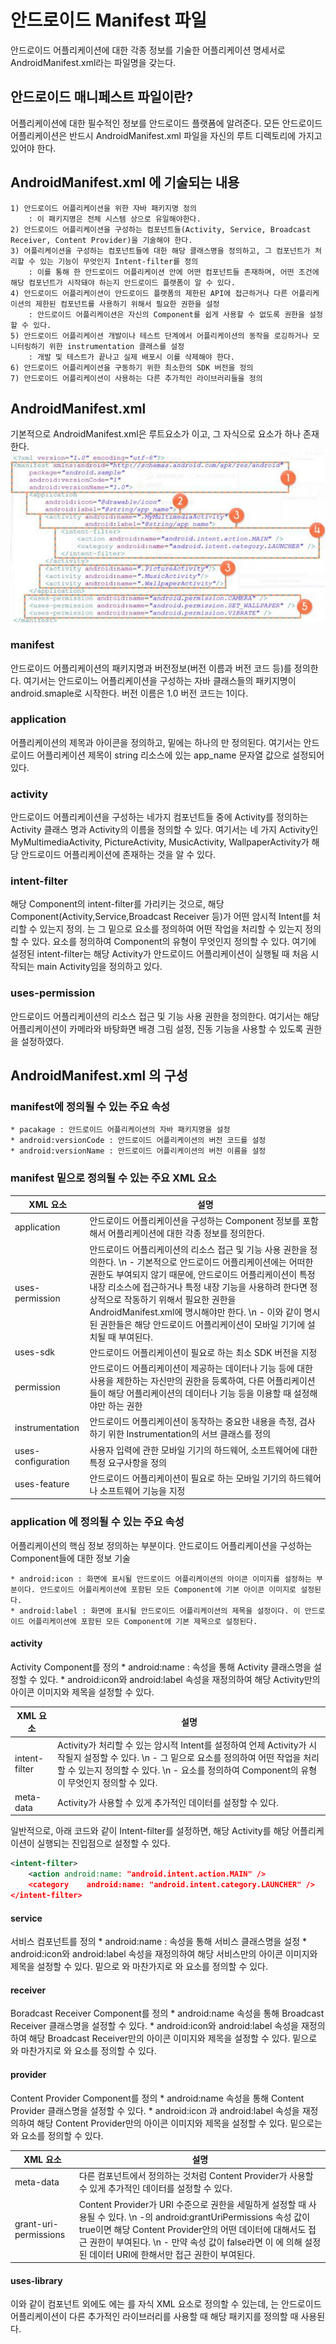 # 안드로이드 Manifest 파일
안드로이드 어플리케이션에 대한 각종 정보를 기술한 어플리케이션 명세서로 AndroidManifest.xml라는 파일명을 갖는다.

## 안드로이드 매니페스트 파일이란?
어플리케이션에 대한 필수적인 정보를 안드로이드 플랫폼에 알려준다. 모든 안드로이드 어플리케이션은 반드시 AndroidManifest.xml 파일을 자신의 루트 디렉토리에 가지고 있어야 한다.

## AndroidManifest.xml 에 기술되는 내용
    1) 안드로이드 어플리케이션을 위한 자바 패키지명 정의
        : 이 패키지명은 전체 시스템 상으로 유일해야한다.
    2) 안드로이드 어플리케이션을 구성하는 컴포넌트들(Activity, Service, Broadcast Receiver, Content Provider)을 기술해야 한다.
    3) 어플리케이션을 구성하는 컴포넌트들에 대한 해당 클래스명을 정의하고, 그 컴포넌트가 처리할 수 있는 기능이 무엇인지 Intent-filter를 정의
        : 이를 통해 한 안드로이드 어플리케이션 안에 어떤 컴포넌트들 존재하며, 어떤 조건에 해당 컴포넌트가 시작돼야 하는지 안드로이드 플랫폼이 알 수 있다.
    4) 안드로이드 어플리케이션이 안드로이드 플랫폼의 제한된 API에 접근하거나 다른 어플리케이션의 제한된 컴포넌트를 사용하기 위해서 필요한 권한을 설정
        : 안드로이드 어플리케이션은 자신의 Component를 쉽게 사용할 수 없도록 권한을 설정할 수 있다.
    5) 안드로이드 어플리케이션 개발이나 테스트 단계에서 어플리케이션의 동작을 로깅하거나 모니터링하기 위한 instrumentation 클래스를 설정
        : 개발 및 테스트가 끝나고 실제 배포시 이를 삭제해야 한다.
    6) 안드로이드 어플리케이션을 구동하기 위한 최소한의 SDK 버전을 정의
    7) 안드로이드 어플리케이션이 사용하는 다른 추가적인 라이브러리들을 정의

## AndroidManifest.xml
기본적으로 AndroidManifest.xml은 루트요소가 <manifest>이고, 그 자식으로 <application> 요소가 하나 존재한다.
![AndroidManifest](../images/android_manifest.jpg)

### manifest
안드로이드 어플리케이션의 패키지명과 버전정보(버전 이름과 버전 코드 등)를 정의한다. 여기서는 안드로이느 어플리케이션을 구성하는 자바 클래스들의 패키지명이 android.smaple로 시작한다. 
버전 이름은 1.0 버전 코드는 1이다.

### application
어플리케이션의 제목과 아이콘을 정의하고, <manifest> 밑에는 하나의 <application>만 정의된다. 여기서는 안드로이드 어플리케이션 제목이 string 리소스에 있는 app_name 문자열 값으로 설정되어있다.

### activity
안드로이드 어플리케이션을 구성하는 네가지 컴포넌트들 중에 Activity를 정의하는 Activity 클래스 명과 Activity의 이름을 정의할 수 있다. 여기서는 네 가지 Activity인 MyMultimediaActivity, PictureActivity, MusicActivity, WallpaperActivity가 해당 안드로이드 어플리케이션에 존재하는 것을 알 수 있다.

### intent-filter
해당 Component의 intent-filter를 가리키는 것으로, 해당 Component(Activity,Service,Broadcast Receiver 등)가 어떤 암시적 Intent를 처리할 수 있는지 정의. 
<intent-filter>는 그 밑으로 <action> 요소를 정의하여 어떤 작업을 처리할 수 있는지 정의할 수 있다. 
<category> 요소를 정의하여 Component의 유형이 무엇인지 정의할 수 있다.
여기에 설정된 intent-filter는 해당 Activity가 안드로이드 어플리케이션이 실행될 때 처음 시작되는 main Activity임을 정의하고 있다.

### uses-permission
안드로이드 어플리케이션의 리소스 접근 및 기능 사용 권한을 정의한다. 여기서는 해당 어플리케이션이 카메라와 바탕화면 배경 그림 설정, 진동 기능을 사용할 수 있도록 권한을 설정하였다.

## AndroidManifest.xml 의 구성
### manifest에 정의될 수 있는 주요 속성
    * pacakage : 안드로이드 어플리케이션의 자바 패키지명을 설정
    * android:versionCode : 안드로이드 어플리케이션의 버전 코드를 설정
    * android:versionName : 안드로이드 어플리케이션의 버전 이름을 설정

### manifest 밑으로 정의될 수 있는 주요 XML 요소
XML 요소 | 설명
---------|---------
application | 안드로이드 어플리케이션을 구성하는 Component 정보를 포함해서 어플리케이션에 대한 각종 정보를 정의한다. 
uses-permission |  안드로이드 어플리케이션의 리소스 접근 및 기능 사용 권한을 정의한다. \n - 기본적으로 안드로이드 어플리케이션에는 어떠한 권한도 부여되지 않기 때문에, 안드로이드 어플리케이션이 특정 내장 리소스에 접근하거나 특정 내장 기능을 사용하려 한다면 정상적으로 작동하기 위해서 필요한 권한을 AndroidManifest.xml에 명시해야만 한다. \n - 이와 같이 명시된 권한들은 해당 안드로이드 어플리케이션이 모바일 기기에 설치될 때 부여된다.
uses-sdk |  안드로이드 어플리케이션이 필요로 하는 최소 SDK 버전을 지정
permission |  안드로이드 어플리케이션이 제공하는 데이터나 기능 등에 대한 사용을 제한하는 자신만의 권한을 등록하여, 다른 어플리케이션들이 해당 어플리케이션의 데이터나 기능 등을 이용할 때 설정해야만 하는 권한 
instrumentation | 안드로이드 어플리케이션이 동작하는 중요한 내용을 측정, 검사하기 위한 Instrumentation의 서브 클래스를 정의 
uses-configuration | 사용자 입력에 관한 모바일 기기의 하드웨어, 소프트웨어에 대한 특정 요구사항을 정의 
uses-feature | 안드로이드 어플리케이션이 필요로 하는 모바일 기기의 하드웨어나 소프트웨어 기능을 지정 

###  application 에 정의될 수 있는 주요 속성
어플리케이션의 핵심 정보 정의하는 부분이다. 안드로이드 어플리케이션을 구성하는 Component들에 대한 정보 기술

    * android:icon : 화면에 표시될 안드로이드 어플리케이션의 아이콘 이미지를 설정하는 부분이다. 안드로이드 어플리케이션에 포함된 모든 Component에 기본 아이콘 이미지로 설정된다.
    * android:label : 화면에 표시될 안드로이드 어플리케이션의 제목을 설정이다. 이 안드로이드 어플리케이션에 포함된 모든 Component에 기본 제목으로 설정된다.
#### activity
Activity Component를 정의
    * android:name : 속성을 통해 Activity 클래스명을 설정할 수 있다.
    * android:icon와 android:label 속성을 재정의하여 해당 Activity만의 아이콘 이미지와 제목을 설정할 수 있다.

XML 요소 | 설명
---------|---------
intent-filter | Activity가 처리할 수 있는 암시적 Intent를 설정하여 언제 Activity가 시작될지 설정할 수 있다. \n - 그 밑으로 <action> 요소를 정의하여 어떤 작업을 처리할 수 있는지 정의할 수 있다. \n - <category> 요소를 정의하여 Component의 유형이 무엇인지 정의할 수 있다. 
meta-data | Activity가 사용할 수 있게 추가적인 데이터를 설정할 수 있다. 

일반적으로, 아래 코드와 같이 Intent-filter를 설정하면, 해당 Activity를 해당 어플리케이션이 실행되는 진입점으로 설정할 수 있다.

``` xml
<intent-filter>
    <action android:name: "android.intent.action.MAIN" />
    <category    android:name: "android.intent.category.LAUNCHER" />
</intent-filter>
```

#### service
서비스 컴포넌트를 정의
    * android:name : 속성을 통해 서비스 클래스명을 설정
    * android:icon와 android:label 속성을 재정의하여 해당 서비스만의 아이콘 이미지와 제목을 설정할 수 있다.
<service> 밑으로 <activity>와 마찬가지로 <intent-filter>와 <meta-data> 요소를 정의할 수 있다.

#### receiver
Boradcast Receiver Component를 정의
    * android:name 속성을 통해 Broadcast Receiver 클래스명을 설정할 수 있다.
    * android:icon와 android:label 속성을 재정의하여 해당 Broadcast Receiver만의 아이콘 이미지와 제목을 설정할 수 있다.
<receiver> 밑으로 <activity>와 마찬가지로 <intent-filter>와 <meta-data> 요소를 정의할 수 있다.

#### provider
Content Provider Component를 정의
    * android:name 속성을 통해 Content Provider 클래스명을 설정할 수 있다.
    * android:icon 과 android:label 속성을 재정의하여 해당 Content Provider만의 아이콘 이미지와 제목을 설정할 수 있다.
<provider> 밑으로는 <grant-uri-permissions>와 <meta-data> 요소를 정의할 수 있다.

XML 요소 | 설명
---------|---------
meta-data | 다른 컴포넌트에서 정의하는 것처럼 Content Provider가 사용할 수 있게 추가적인 데이터를 설정할 수 있다. 
grant-uri-permissions | Content Provider가 URI 수준으로 권한을 세밀하게 설정할 때 사용될 수 있다. \n -<provider>의 android:grantUriPermissions 속성 값이 true이면 해당 Content Provider안의 어떤 데이터에 대해서도 접근 권한이 부여된다. \n - 만약 속성 값이 false라면 이 <grant-uri-permissions>에 의해 설정된 데이터 URI에 한해서만 접근 권한이 부여된다. 

#### uses-library
이와 같이 컴포넌트 외에도 <application>에는 <uses-library>를 자식 XML 요소로 정의할 수 있는데, <uses-library>는 안드로이드 어플리케이션이 다른 추가적인 라이브러리를 사용할 때 해당 패키지를 정의할 때 사용된다.




